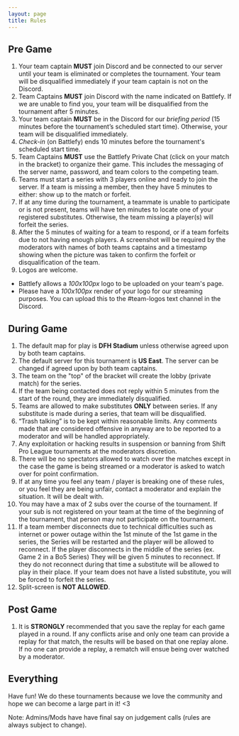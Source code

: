 ```yaml
---
layout: page
title: Rules
---
```


## Pre Game

1. Your team captain __MUST__ join Discord and be connected to our server until your team is eliminated or completes the tournament.  Your team will be disqualified immediately if your team captain is not on the Discord.
2. Team Captains __MUST__ join Discord with the name indicated on Battlefy. If we are unable to find you, your team will be disqualified from the tournament after 5 minutes.
3. Your team captain __MUST__ be in the Discord for our _briefing period_ (15 minutes before the tournament’s scheduled start time). Otherwise, your team will be disqualified immediately.
4. _Check-in_ (on Battlefy) ends 10 minutes before the tournament's scheduled start time.
5. Team Captains __MUST__ use the Battlefy Private Chat (click on your match in the bracket) to organize their game. This includes the messaging of the server name, password, and team colors to the competing team.
6. Teams must start a series with 3 players online and ready to join the server. If a team is missing a member, then they have 5 minutes to either: show up to the match or forfeit.
7. If at any time during the tournament, a teammate is unable to participate or is not present, teams will have ten minutes to locate one of your registered substitutes. Otherwise, the team missing a player(s) will forfeit the series.
8. After the 5 minutes of waiting for a team to respond, or if a team forfeits due to not having enough players. A screenshot will be required by the moderators with names of both teams captains and a timestamp showing when the picture was taken to confirm the forfeit or disqualification of the team.
9. Logos are welcome.
  - Battlefy allows a _100x100px_ logo to be uploaded on your team's page.
  - Please have a _100x100px_ render of your logo for our streaming purposes. You can upload this to the #team-logos text channel in the Discord.


## During Game

1. The default map for play is __DFH Stadium__ unless otherwise agreed upon by both team captains.
2. The default server for this tournament is __US East__. The server can be changed if agreed upon by both team captains.
3. The team on the "top" of the bracket will create the lobby (private match) for the series.
4. If the team being contacted does not reply within 5 minutes from the start of the round, they are immediately disqualified.
5. Teams are allowed to make substitutes __ONLY__ between series. If any substitute is made during a series, that team will be disqualified.
6. “Trash talking” is to be kept within reasonable limits. Any comments made that are considered offensive in anyway are to be reported to a moderator and will be handled appropriately.
7. Any exploitation or hacking results in suspension or banning from  Shift Pro League tournaments at the moderators discretion.
8. There will be no spectators allowed to watch over the matches except in the case the game is being streamed or a moderator is asked to watch over for point confirmation.
9. If at any time you feel any team / player is breaking one of these rules, or you feel they are being unfair, contact a moderator and explain the situation. It will be dealt with.
10. You may have a max of 2 subs over the course of the tournament. If your sub is not registered on your team at the time of the beginning of the tournament, that person may not participate on the tournament.
11. If a team member disconnects due to technical difficulties such as internet or power outage within the 1st minute of the 1st game in the series, the Series will be restarted and the player will be allowed to reconnect. If the player disconnects in the middle of the series (ex. Game 2 in a Bo5 Series) They will be given 5 minutes to reconnect. If they do not reconnect during that time a substitute will be allowed to play in their place. If your team does not have a listed substitute, you will be forced to forfeit the series.
12. Split-screen is __NOT ALLOWED__.


## Post Game

1. It is __STRONGLY__ recommended that you save the replay for each game played in a round. If any conflicts arise and only one team can provide a replay for that match, the results will be based on that one replay alone. If no one can provide a replay, a rematch will ensue being over watched by a moderator.

## Everything

Have fun! We do these tournaments because we love the community and hope we can become a large part in it! <3

Note: Admins/Mods have have final say on judgement calls (rules are always subject to change).
